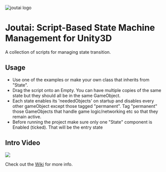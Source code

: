 ![joutai logo](https://github.com/joobei/Joutai/wiki/joutai-logo.png)
# Joutai: Script-Based State Machine Management for Unity3D
A collection of scripts for managing state transition.

## Usage
* Use one of the examples or make your own class that inherits from "State".
* Drag the script onto an Empty. You can have multiple copies of the same state but they should all be in the same GameObject.
* Each state enables its 'neededObjects' on startup and disables every other gameObject except those tagged "permanent". Tag "permanent" those GameObjects that handle game logic/networking etc so that they remain active.
* Before running the project make sure only one "State" component is Enabled (ticked). That will be the entry state

## Intro Video
<a href="https://youtu.be/UAwgl4wG3yg" target="_blank"><img src="https://github.com/joobei/Joutai/wiki/youtube-thumbnail.png"/></a>

Check out the [Wiki](https://github.com/joobei/Joutai/wiki) for more info.
